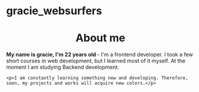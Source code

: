 # gracie_websurfers


<h1 style="text-align:center"> About me</h1>

<p> <b>My name is gracie, I'm 22 years old </b>- I'm a frontend developer. I took a few short courses in web development, but I learned most of it myself. At the moment I am studying Backend development. </p>

    <p>I am constantly learning something new and developing. Therefore, soon, my projects and works will acquire new colors.</p>

 <img src="https://i.ibb.co/3fs41Zv/WEB.png" alt="">   


